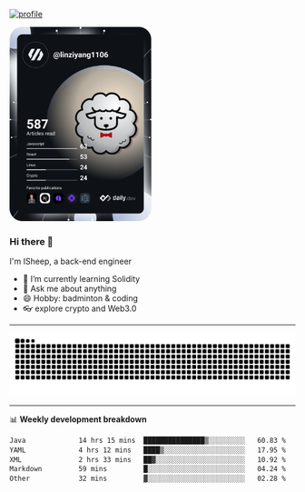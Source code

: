 [![profile](https://user-images.githubusercontent.com/54968314/208005045-e4b42f3b-833d-4242-bfcc-e764865553a2.svg)](https://www.calligrapher.ai/)

<a href="https://app.daily.dev/linziyang1106"><img src="/devcard.png" width="250" alt="ISheep's Dev Card"/></a>

### Hi there 🐏

I'm ISheep, a back-end engineer

- 🔭 I’m currently learning Solidity
- 💬 Ask me about anything
- 😄 Hobby: badminton & coding
- 👓 explore crypto and Web3.0

-------

![](https://raw.githubusercontent.com/ISheepp/ISheepp/output/github-contribution-grid-snake.svg)

-------

📊 **Weekly development breakdown**
<!--START_SECTION:waka-->

```txt
Java             14 hrs 15 mins  ███████████████▒░░░░░░░░░   60.83 %
YAML             4 hrs 12 mins   ████▒░░░░░░░░░░░░░░░░░░░░   17.95 %
XML              2 hrs 33 mins   ██▓░░░░░░░░░░░░░░░░░░░░░░   10.92 %
Markdown         59 mins         █░░░░░░░░░░░░░░░░░░░░░░░░   04.24 %
Other            32 mins         ▓░░░░░░░░░░░░░░░░░░░░░░░░   02.28 %
```

<!--END_SECTION:waka-->

